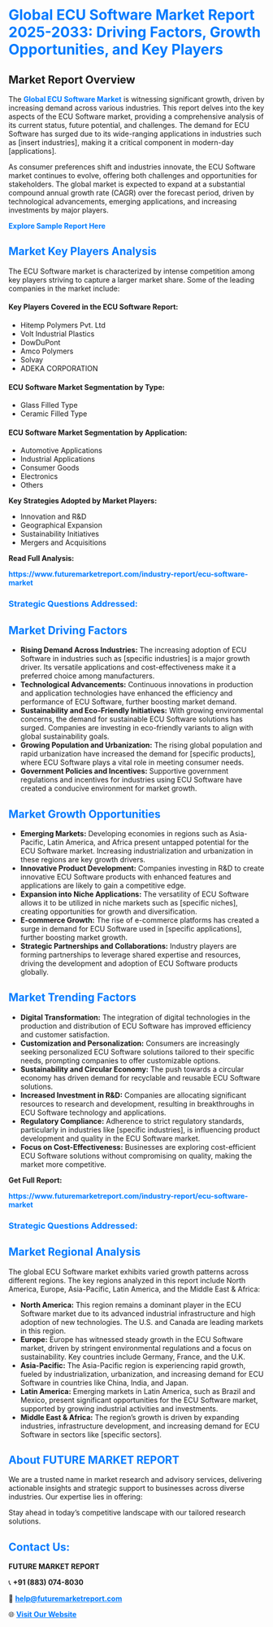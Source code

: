 <h1 style="color: #007BFF;">Global ECU Software Market Report 2025-2033: Driving Factors, Growth Opportunities, and Key Players</h1>

<section id="overview">
<h2>Market Report Overview</h2>
<p>The <a href="https://www.futuremarketreport.com/industry-report/ecu-software-market" style="color: #007BFF; text-decoration: none;"><strong>Global ECU Software Market</strong></a> is witnessing significant growth, driven by increasing demand across various industries. This report delves into the key aspects of the ECU Software market, providing a comprehensive analysis of its current status, future potential, and challenges. The demand for ECU Software has surged due to its wide-ranging applications in industries such as [insert industries], making it a critical component in modern-day [applications].</p>
<p>As consumer preferences shift and industries innovate, the ECU Software market continues to evolve, offering both challenges and opportunities for stakeholders. The global market is expected to expand at a substantial compound annual growth rate (CAGR) over the forecast period, driven by technological advancements, emerging applications, and increasing investments by major players.</p>
</section>

<section id="overview">
<p><a href="https://www.futuremarketreport.com/request-sample/reportId=33113" style="color: #007BFF; text-decoration: none;"><strong>Explore Sample Report Here</strong></a></p>
</section>

<section id="key-players">
<h2 style="color: #007BFF;">Market Key Players Analysis</h2>
<p>The ECU Software market is characterized by intense competition among key players striving to capture a larger market share. Some of the leading companies in the market include:</p>
<h4>Key Players Covered in the ECU Software Report:</h4>
<ul><li>Hitemp Polymers Pvt. Ltd</li><li>Volt Industrial Plastics</li><li>DowDuPont</li><li>Amco Polymers</li><li>Solvay</li><li>ADEKA CORPORATION</li></ul>
<h4>ECU Software Market Segmentation by Type:</h4>
<ul><li>Glass Filled Type</li><li>Ceramic Filled Type</li></ul>

<h4>ECU Software Market Segmentation by Application:</h4>
<ul><li>Automotive Applications</li><li>Industrial Applications</li><li>Consumer Goods</li><li>Electronics</li><li>Others</li></ul>
<p><strong>Key Strategies Adopted by Market Players:</strong></p>
<ul>
<li>Innovation and R&D</li>
<li>Geographical Expansion</li>
<li>Sustainability Initiatives</li>
<li>Mergers and Acquisitions</li>
</ul>
</section>

<section>
<p><strong>Read Full Analysis: </strong></p><a href="https://www.futuremarketreport.com/industry-report/ecu-software-market" style="color: #007BFF; text-decoration: none;"><strong>https://www.futuremarketreport.com/industry-report/ecu-software-market</strong></a>
<h3 style="color: #007BFF;">Strategic Questions Addressed:</h3>
</section>

<section id="driving-factors">
<h2 style="color: #007BFF;">Market Driving Factors</h2>
<ul>
<li><strong>Rising Demand Across Industries:</strong> The increasing adoption of ECU Software in industries such as [specific industries] is a major growth driver. Its versatile applications and cost-effectiveness make it a preferred choice among manufacturers.</li>
<li><strong>Technological Advancements:</strong> Continuous innovations in production and application technologies have enhanced the efficiency and performance of ECU Software, further boosting market demand.</li>
<li><strong>Sustainability and Eco-Friendly Initiatives:</strong> With growing environmental concerns, the demand for sustainable ECU Software solutions has surged. Companies are investing in eco-friendly variants to align with global sustainability goals.</li>
<li><strong>Growing Population and Urbanization:</strong> The rising global population and rapid urbanization have increased the demand for [specific products], where ECU Software plays a vital role in meeting consumer needs.</li>
<li><strong>Government Policies and Incentives:</strong> Supportive government regulations and incentives for industries using ECU Software have created a conducive environment for market growth.</li>
</ul>
</section>

<section id="growth-opportunities">
<h2 style="color: #007BFF;">Market Growth Opportunities</h2>
<ul>
<li><strong>Emerging Markets:</strong> Developing economies in regions such as Asia-Pacific, Latin America, and Africa present untapped potential for the ECU Software market. Increasing industrialization and urbanization in these regions are key growth drivers.</li>
<li><strong>Innovative Product Development:</strong> Companies investing in R&D to create innovative ECU Software products with enhanced features and applications are likely to gain a competitive edge.</li>
<li><strong>Expansion into Niche Applications:</strong> The versatility of ECU Software allows it to be utilized in niche markets such as [specific niches], creating opportunities for growth and diversification.</li>
<li><strong>E-commerce Growth:</strong> The rise of e-commerce platforms has created a surge in demand for ECU Software used in [specific applications], further boosting market growth.</li>
<li><strong>Strategic Partnerships and Collaborations:</strong> Industry players are forming partnerships to leverage shared expertise and resources, driving the development and adoption of ECU Software products globally.</li>
</ul>
</section>

<section id="trending-factors">
<h2 style="color: #007BFF;">Market Trending Factors</h2>
<ul>
<li><strong>Digital Transformation:</strong> The integration of digital technologies in the production and distribution of ECU Software has improved efficiency and customer satisfaction.</li>
<li><strong>Customization and Personalization:</strong> Consumers are increasingly seeking personalized ECU Software solutions tailored to their specific needs, prompting companies to offer customizable options.</li>
<li><strong>Sustainability and Circular Economy:</strong> The push towards a circular economy has driven demand for recyclable and reusable ECU Software solutions.</li>
<li><strong>Increased Investment in R&D:</strong> Companies are allocating significant resources to research and development, resulting in breakthroughs in ECU Software technology and applications.</li>
<li><strong>Regulatory Compliance:</strong> Adherence to strict regulatory standards, particularly in industries like [specific industries], is influencing product development and quality in the ECU Software market.</li>
<li><strong>Focus on Cost-Effectiveness:</strong> Businesses are exploring cost-efficient ECU Software solutions without compromising on quality, making the market more competitive.</li>
</ul>
</section>

<section>
<p><strong>Get Full Report: </strong></p><a href="https://www.futuremarketreport.com/industry-report/ecu-software-market" style="color: #007BFF; text-decoration: none;"><strong>https://www.futuremarketreport.com/industry-report/ecu-software-market</strong></a>
<h3 style="color: #007BFF;">Strategic Questions Addressed:</h3>
</section>


<section id="regional-analysis">
<h2 style="color: #007BFF;">Market Regional Analysis</h2>
<p>The global ECU Software market exhibits varied growth patterns across different regions. The key regions analyzed in this report include North America, Europe, Asia-Pacific, Latin America, and the Middle East & Africa:</p>
<ul>
<li><strong>North America:</strong> This region remains a dominant player in the ECU Software market due to its advanced industrial infrastructure and high adoption of new technologies. The U.S. and Canada are leading markets in this region.</li>
<li><strong>Europe:</strong> Europe has witnessed steady growth in the ECU Software market, driven by stringent environmental regulations and a focus on sustainability. Key countries include Germany, France, and the U.K.</li>
<li><strong>Asia-Pacific:</strong> The Asia-Pacific region is experiencing rapid growth, fueled by industrialization, urbanization, and increasing demand for ECU Software in countries like China, India, and Japan.</li>
<li><strong>Latin America:</strong> Emerging markets in Latin America, such as Brazil and Mexico, present significant opportunities for the ECU Software market, supported by growing industrial activities and investments.</li>
<li><strong>Middle East & Africa:</strong> The region’s growth is driven by expanding industries, infrastructure development, and increasing demand for ECU Software in sectors like [specific sectors].</li>
</ul>
</section>

<footer>
<h2 style="color: #007BFF;">About FUTURE MARKET REPORT</h2>
<p>We are a trusted name in market research and advisory services, delivering actionable insights and strategic support to businesses across diverse industries. Our expertise lies in offering:</p>

<p>Stay ahead in today’s competitive landscape with our tailored research solutions.</p>

<h2 style="color: #007BFF;">Contact Us:</h2>
<p><strong>FUTURE MARKET REPORT</strong></p>
<p>📞 <strong>+91 (883) 074-8030</strong></p>
<p>📧 <strong><a href="mailto:help@futuremarketreport.com" style="color: #007BFF;">help@futuremarketreport.com</a></strong></p>
<p>🌐 <strong><a href="https://www.futuremarketreport.com/" style="color: #007BFF;">Visit Our Website</a></strong></p>
</footer>